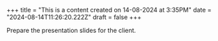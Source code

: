 +++
title = "This is a content created on 14-08-2024 at 3:35PM"
date = "2024-08-14T11:26:20.222Z"
draft = false
+++

  Prepare the presentation slides for the client.
        